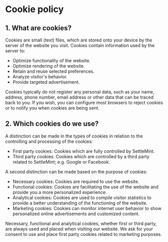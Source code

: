 # Cookie policy

## 1. What are cookies?

Cookies are small (text) files, which are stored onto your device by the server of the website you visit. Cookies contain information used by the server to:

- Optimize functionality of the website.
- Optimize rendering of the website.
- Retain and reuse selected preferences.
- Analyze visitor's behavior.
- Provide targeted advertisement.

Cookies typically do not register any personal data, such as your name, address, phone number, email address or other data that can be traced back to you. If you wish, you can configure most browsers to reject cookies or to notify you when cookies are being sent.

## 2. Which cookies do we use?

A distinction can be made in the types of cookies in relation to the controlling and processing of the cookies:

- First party cookies: Cookies which are fully controlled by SettleMint.
- Third party cookies: Cookies which are controlled by a third party related to SettleMint; e.g. Google or Facebook.

A second distinction can be made based on the purpose of cookies:

- Necessary cookies: Cookies are required to use the website.
- Functional cookies: Cookies are facilitating the use of the website and provide you a more personalized experience.
- Analytical cookies: Cookies are used to compile visitor statistics to provide a better understanding of the functioning of the website.
- Marketing cookies: Cookies can monitor internet user behavior to show personalized online advertisements and customized content.

Necessary, functional and analytical cookies, whether first or third party, are always used and placed when visiting our website. We ask for your consent to use and place first party cookies related to marketing purposes.
